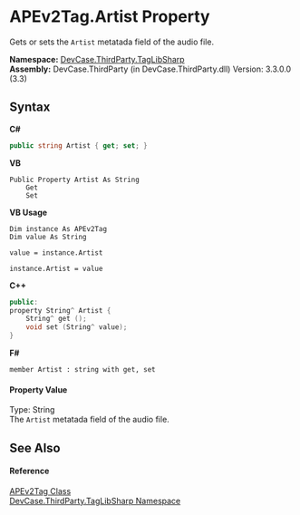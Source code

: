 # APEv2Tag.Artist Property 
 

Gets or sets the `Artist` metatada field of the audio file.

**Namespace:**&nbsp;<a href="N_DevCase_ThirdParty_TagLibSharp">DevCase.ThirdParty.TagLibSharp</a><br />**Assembly:**&nbsp;DevCase.ThirdParty (in DevCase.ThirdParty.dll) Version: 3.3.0.0 (3.3)

## Syntax

**C#**<br />
``` C#
public string Artist { get; set; }
```

**VB**<br />
``` VB
Public Property Artist As String
	Get
	Set
```

**VB Usage**<br />
``` VB Usage
Dim instance As APEv2Tag
Dim value As String

value = instance.Artist

instance.Artist = value
```

**C++**<br />
``` C++
public:
property String^ Artist {
	String^ get ();
	void set (String^ value);
}
```

**F#**<br />
``` F#
member Artist : string with get, set

```


#### Property Value
Type: String<br />The `Artist` metatada field of the audio file.

## See Also


#### Reference
<a href="T_DevCase_ThirdParty_TagLibSharp_APEv2Tag">APEv2Tag Class</a><br /><a href="N_DevCase_ThirdParty_TagLibSharp">DevCase.ThirdParty.TagLibSharp Namespace</a><br />